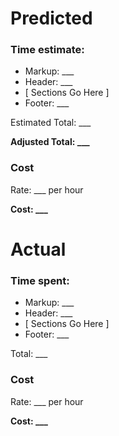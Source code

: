 # Predicted
### Time estimate:
- Markup: ___
- Header: ___
- \[ Sections Go Here \]
- Footer: ___

Estimated Total: ___

**Adjusted Total: ___**

### Cost

Rate: ___ per hour

**Cost: ___**

# Actual
### Time spent:
- Markup: ___
- Header: ___
- \[ Sections Go Here \]
- Footer: ___

Total: ___

### Cost

Rate: ___ per hour

**Cost: ___**
